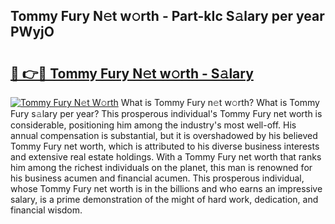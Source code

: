 ## Tommy Fury N𝚎t w𝚘rth - Part-kIc S𝚊lary per year PWyjO

# <h2><a href="http://gc127jx.nevu.top/?p=Tommy+Fury">🔗 👉🔴 Tommy Fury N𝚎t w𝚘rth - S𝚊lary</a></h2>

[![Tommy Fury N𝚎t W𝚘rth](https://i.imgur.com/Oavwk0R.jpeg)](http://gc127jx.nevu.top/?p=Tommy+Fury)
What is Tommy Fury n𝚎t w𝚘rth? What is Tommy Fury s𝚊lary per year?
This prosperous individual's Tommy Fury net worth is considerable, positioning him among the industry's most well-off. His annual compensation is substantial, but it is overshadowed by his believed Tommy Fury net worth, which is attributed to his diverse business interests and extensive real estate holdings. With a Tommy Fury net worth that ranks him among the richest individuals on the planet, this man is renowned for his business acumen and financial acumen. This prosperous individual, whose Tommy Fury net worth is in the billions and who earns an impressive salary, is a prime demonstration of the might of hard work, dedication, and financial wisdom.

